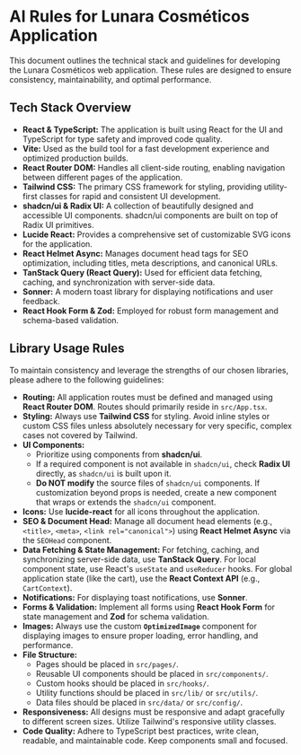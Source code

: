 # AI Rules for Lunara Cosméticos Application

This document outlines the technical stack and guidelines for developing the Lunara Cosméticos web application. These rules are designed to ensure consistency, maintainability, and optimal performance.

## Tech Stack Overview

*   **React & TypeScript:** The application is built using React for the UI and TypeScript for type safety and improved code quality.
*   **Vite:** Used as the build tool for a fast development experience and optimized production builds.
*   **React Router DOM:** Handles all client-side routing, enabling navigation between different pages of the application.
*   **Tailwind CSS:** The primary CSS framework for styling, providing utility-first classes for rapid and consistent UI development.
*   **shadcn/ui & Radix UI:** A collection of beautifully designed and accessible UI components. shadcn/ui components are built on top of Radix UI primitives.
*   **Lucide React:** Provides a comprehensive set of customizable SVG icons for the application.
*   **React Helmet Async:** Manages document head tags for SEO optimization, including titles, meta descriptions, and canonical URLs.
*   **TanStack Query (React Query):** Used for efficient data fetching, caching, and synchronization with server-side data.
*   **Sonner:** A modern toast library for displaying notifications and user feedback.
*   **React Hook Form & Zod:** Employed for robust form management and schema-based validation.

## Library Usage Rules

To maintain consistency and leverage the strengths of our chosen libraries, please adhere to the following guidelines:

*   **Routing:** All application routes must be defined and managed using **React Router DOM**. Routes should primarily reside in `src/App.tsx`.
*   **Styling:** Always use **Tailwind CSS** for styling. Avoid inline styles or custom CSS files unless absolutely necessary for very specific, complex cases not covered by Tailwind.
*   **UI Components:**
    *   Prioritize using components from **shadcn/ui**.
    *   If a required component is not available in `shadcn/ui`, check **Radix UI** directly, as `shadcn/ui` is built upon it.
    *   **Do NOT modify** the source files of `shadcn/ui` components. If customization beyond props is needed, create a new component that wraps or extends the `shadcn/ui` component.
*   **Icons:** Use **lucide-react** for all icons throughout the application.
*   **SEO & Document Head:** Manage all document head elements (e.g., `<title>`, `<meta>`, `<link rel="canonical">`) using **React Helmet Async** via the `SEOHead` component.
*   **Data Fetching & State Management:** For fetching, caching, and synchronizing server-side data, use **TanStack Query**. For local component state, use React's `useState` and `useReducer` hooks. For global application state (like the cart), use the **React Context API** (e.g., `CartContext`).
*   **Notifications:** For displaying toast notifications, use **Sonner**.
*   **Forms & Validation:** Implement all forms using **React Hook Form** for state management and **Zod** for schema validation.
*   **Images:** Always use the custom **`OptimizedImage`** component for displaying images to ensure proper loading, error handling, and performance.
*   **File Structure:**
    *   Pages should be placed in `src/pages/`.
    *   Reusable UI components should be placed in `src/components/`.
    *   Custom hooks should be placed in `src/hooks/`.
    *   Utility functions should be placed in `src/lib/` or `src/utils/`.
    *   Data files should be placed in `src/data/` or `src/config/`.
*   **Responsiveness:** All designs must be responsive and adapt gracefully to different screen sizes. Utilize Tailwind's responsive utility classes.
*   **Code Quality:** Adhere to TypeScript best practices, write clean, readable, and maintainable code. Keep components small and focused.